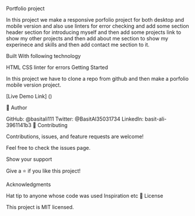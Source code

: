 Portfolio project

In this project we make a responsive porfolio project for both desktop and mobile version and also use linters for error checking and add some section header section for introducing myself and then add some projects link to show my other projects and then add about me section to show my experinece and skills and then add contact me section to it.

Built With following technology

HTML
CSS
linter for errors
Getting Started

In this project we have to clone a repo from github and then make a porfolio mobile version project.

[Live Demo Link] ()

👤 Author

GitHub: @basitali111
Twitter: @BasitAl35031734
LinkedIn: basit-ali-3961141b3
🤝 Contributing

Contributions, issues, and feature requests are welcome!

Feel free to check the issues page.

Show your support

Give a ⭐️ if you like this project!

Acknowledgments

Hat tip to anyone whose code was used
Inspiration
etc
📝 License

This project is MIT licensed.
